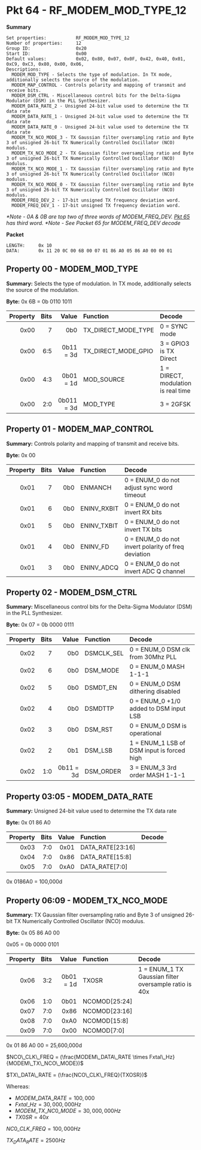 # Pkt 64 - RF_MODEM_MOD_TYPE_12

**Summary**
```
Set properties:           RF_MODEM_MOD_TYPE_12
Number of properties:     12
Group ID:                 0x20
Start ID:                 0x00
Default values:           0x02, 0x80, 0x07, 0x0F, 0x42, 0x40, 0x01, 0xC9, 0xC3, 0x80, 0x00, 0x06, 
Descriptions:
  MODEM_MOD_TYPE - Selects the type of modulation. In TX mode, additionally selects the source of the modulation.
  MODEM_MAP_CONTROL - Controls polarity and mapping of transmit and receive bits.
  MODEM_DSM_CTRL - Miscellaneous control bits for the Delta-Sigma Modulator (DSM) in the PLL Synthesizer.
  MODEM_DATA_RATE_2 - Unsigned 24-bit value used to determine the TX data rate
  MODEM_DATA_RATE_1 - Unsigned 24-bit value used to determine the TX data rate
  MODEM_DATA_RATE_0 - Unsigned 24-bit value used to determine the TX data rate
  MODEM_TX_NCO_MODE_3 - TX Gaussian filter oversampling ratio and Byte 3 of unsigned 26-bit TX Numerically Controlled Oscillator (NCO) modulus.
  MODEM_TX_NCO_MODE_2 - TX Gaussian filter oversampling ratio and Byte 3 of unsigned 26-bit TX Numerically Controlled Oscillator (NCO) modulus.
  MODEM_TX_NCO_MODE_1 - TX Gaussian filter oversampling ratio and Byte 3 of unsigned 26-bit TX Numerically Controlled Oscillator (NCO) modulus.
  MODEM_TX_NCO_MODE_0 - TX Gaussian filter oversampling ratio and Byte 3 of unsigned 26-bit TX Numerically Controlled Oscillator (NCO) modulus.
  MODEM_FREQ_DEV_2 - 17-bit unsigned TX frequency deviation word.
  MODEM_FREQ_DEV_1 - 17-bit unsigned TX frequency deviation word.
```

*\*Note - 0A & 0B are top two of three words of MODEM_FREQ_DEV.  [Pkt 65](pkt65.md) has third word.*
*\*Note - See Packet 65 for MODEM_FREQ_DEV decode*

**Packet**
```
LENGTH:     0x 10
DATA:       0x 11 20 0C 00 6B 00 07 01 86 A0 05 86 A0 00 00 01
```


## Property 00 - MODEM_MOD_TYPE

**Summary:**    Selects the type of modulation. In TX mode, additionally selects the source of the modulation.

**Byte:**       0x 6B = 0b 0110 1011

| Property | Bits | Value            | Function                | Decode   |
| -------: | ---: | ----:            | :-------                | :-----   |
| 0x00     | 7    | 0b0              | TX_DIRECT_MODE_TYPE     | 0 = SYNC mode |
| 0x00     | 6:5  | 0b11 = 3d        | TX_DIRECT_MODE_GPIO     | 3 = GPIO3 is TX Direct |
| 0x00     | 4:3  | 0b01 = 1d        | MOD_SOURCE              | 1 = DIRECT, modulation is real time |
| 0x00     | 2:0  | 0b011 = 3d       | MOD_TYPE                | 3 = 2GFSK |

## Property 01 - MODEM_MAP_CONTROL

**Summary:**    Controls polarity and mapping of transmit and receive bits.

**Byte:**       0x 00

| Property | Bits | Value | Function        | Decode   |
| -------: | ---: | ----: | :-------        | :-----   |
| 0x01     | 7    | 0b0   | ENMANCH         | 0 = ENUM_0 do not adjust sync word timeout |
| 0x01     | 6    | 0b0   | ENINV_RXBIT     | 0 = ENUM_0 do not invert RX  bits |
| 0x01     | 5    | 0b0   | ENINV_TXBIT     | 0 = ENUM_0 do not invert TX bits |
| 0x01     | 4    | 0b0   | ENINV_FD        | 0 = ENUM_0 do not invert polarity of freq deviation |
| 0x01     | 3    | 0b0   | ENINV_ADCQ      | 0 = ENUM_0 do not invert ADC Q channel |

## Property 02 - MODEM_DSM_CTRL

**Summary:**    Miscellaneous control bits for the Delta-Sigma Modulator (DSM) in the PLL Synthesizer.

**Byte:**       0x 07 = 0b 0000 0111

| Property | Bits | Value     | Function  | Decode   |
| -------: | ---: | ----:     | :-------  | :-----   |
| 0x02     | 7    | 0b0       | DSMCLK_SEL| 0 = ENUM_0 DSM clk from 30Mhz PLL |
| 0x02     | 6    | 0b0       | DSM_MODE  | 0 = ENUM_0 MASH 1-1-1  |
| 0x02     | 5    | 0b0       | DSMDT_EN  | 0 = ENUM_0 DSM dithering disabled |
| 0x02     | 4    | 0b0       | DSMDTTP   | 0 = ENUM_0 +1/0 added to DSM input LSB |
| 0x02     | 3    | 0b0       | DSM_RST   | 0 = ENUM_0 DSM is operational |
| 0x02     | 2    | 0b1       | DSM_LSB   | 1 = ENUM_1 LSB of DSM input is forced high | 
| 0x02     | 1:0  | 0b11 = 3d | DSM_ORDER | 3 = ENUM_3 3rd order MASH 1-1-1 |

## Property 03:05 - MODEM_DATA_RATE

**Summary:**    Unsigned 24-bit value used to determine the TX data rate

**Byte:**       0x 01 86 A0

| Property | Bits | Value  | Function                | Decode   |
| -------: | ---: | ----:  | :-------                | :-----   |
| 0x03     | 7:0  | 0x01   | DATA_RATE[23:16]        |          |
| 0x04     | 7:0  | 0x86   | DATA_RATE[15:8]         |          | 
| 0x05     | 7:0  | 0xA0   | DATA_RATE[7:0]          |          |

0x 0186A0 = 100,000d 

## Property 06:09 - MODEM_TX_NCO_MODE

**Summary:**    TX Gaussian filter oversampling ratio and Byte 3 of unsigned 26-bit TX Numerically Controlled Oscillator (NCO) modulus.

**Byte:**       0x 05 86 A0 00

0x05 = 0b 0000 0101

| Property | Bits | Value            | Function  | Decode   |
| -------: | ---: | ----:            | :-------  | :-----   |
| 0x06     | 3:2  | 0b01 = 1d        | TXOSR     | 1 = ENUM_1 TX Gaussian filter oversample ratio is 40x |
| 0x06     | 1:0  | 0b01             | NCOMOD[25:24] | |
| 0x07     | 7:0  | 0x86             | NCOMOD[23:16] | |
| 0x08     | 7:0  | 0xA0             | NCOMOD[15:8]  | |
| 0x09     | 7:0  | 0x00             | NCOMOD[7:0]   | |

0x 01 86 A0 00 = 25,600,000d

$NCO\_CLK\_FREQ = (\frac{MODEM\_DATA\_RATE \times Fxtal\_Hz}{MODEM\_TX\_NCO\_MODE})$

$TX\_DATA\_RATE = (\frac{NCO\_CLK\_FREQ}{TXOSR})$

Whereas:
- $MODEM\_DATA\_RATE = 100,000$
- $Fxtal\_Hz = 30,000,000 Hz$
- $MODEM\_TX\_NC0\_MODE = 30,000,000 Hz$
- $TX0SR = 40x$

$NC0\_CLK\_FREQ = 100,000 Hz$

$TX_DATA_RATE = 2500 Hz$